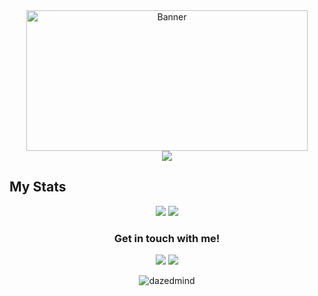 <div align="center">
  <img src="https://media.giphy.com/media/bAy8xK8qcCz0A/giphy.gif" width="450" height="225" " alt="Banner" width="400" />
</div>
<div align="center">
  <a href="https://git.io/typing-svg">
    <img src="https://readme-typing-svg.herokuapp.com?font=Iosevka&size=25&duration=3000&pause=1000&color=F78D3FFF&center=true&vCenter=true&width=435&lines=Hello+World!;I+am+Allen;Want+to+collaborate%3F;Hit+me+up!">
  </a>
</div>


<h2> My Stats </h2>
<div align=center>
<img src="https://github-readme-stats.vercel.app/api?username=dazedmind&show_icons=true&hide=prs,issues&theme=ayu-mirage&bg_color=0d1117&hide_border=true">
<img src="https://github-readme-stats.vercel.app/api/top-langs/?username=dazedmind&show_icons=true&theme=ayu-mirage&include_all_commits=true&layout=compact&hide_border=true&bg_color=0d1117">
</div>

<h3 align="center">Get in touch with me!</h3>
<p align="center">
<a href = "https://www.linkedin.com/in/johnallenvalena/"><img src="https://img.icons8.com/fluent/48/000000/linkedin.png"/></a>
<a href = "https://www.instagram.com/dazedmnd/"><img src="https://img.icons8.com/fluent/48/000000/instagram-new.png"/></a>
</p>


<p align="center"> <img src="https://komarev.com/ghpvc/?username=dazedmind&label=Profile%20views&color=333333&style=flat" alt="dazedmind" /> </p>

